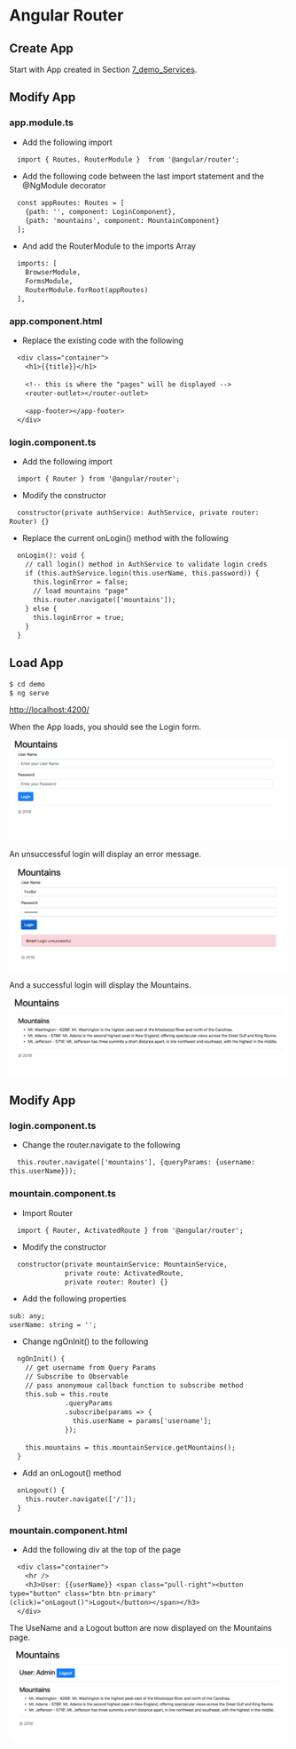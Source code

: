 # Angular Router

## Create App
Start with App created in Section [7_demo_Services](https://github.com/RobertFrenette/E-31_Spring_2018/tree/master/17_Angular/7_demo_Services).

## Modify App


### app.module.ts
+ Add the following import
```
  import { Routes, RouterModule }  from '@angular/router';
```

+ Add the following code between the last import statement and the @NgModule decorator
```
  const appRoutes: Routes = [
    {path: '', component: LoginComponent},
    {path: 'mountains', component: MountainComponent}
  ];
```

+ And add the RouterModule to the imports Array
```
  imports: [
    BrowserModule,
    FormsModule,
    RouterModule.forRoot(appRoutes)
  ],
```


### app.component.html
+ Replace the existing code with the following
```
  <div class="container">
    <h1>{{title}}</h1>

    <!-- this is where the "pages" will be displayed -->
    <router-outlet></router-outlet>

    <app-footer></app-footer>
  </div>
```


### login.component.ts
+ Add the following import
```
  import { Router } from '@angular/router';
```

+ Modify the constructor
```
  constructor(private authService: AuthService, private router: Router) {}
```

+ Replace the current onLogin() method with the following
```
  onLogin(): void {
    // call login() method in AuthService to validate login creds
    if (this.authService.login(this.userName, this.password)) {
      this.loginError = false;
      // load mountains "page"
      this.router.navigate(['mountains']);
    } else {
      this.loginError = true;
    }
  }
```


## Load App
```
$ cd demo
$ ng serve
```

[http://localhost:4200/](http://localhost:4200/)


When the App loads, you should see the Login form.


![AngularJS](img/img_1.png?raw=true "AngularJS")


An unsuccessful login will display an error message.


![AngularJS](img/img_2.png?raw=true "AngularJS")


And a successful login will display the Mountains.


![AngularJS](img/img_3.png?raw=true "AngularJS")


## Modify App

### login.component.ts
+ Change the router.navigate to the following
```
  this.router.navigate(['mountains'], {queryParams: {username: this.userName}});
```


### mountain.component.ts
+ Import Router
```
  import { Router, ActivatedRoute } from '@angular/router';
```

+ Modify the constructor
```
  constructor(private mountainService: MountainService,
              private route: ActivatedRoute,
              private router: Router) {}
```

+ Add the following properties
```
sub: any;
userName: string = '';
```

+ Change ngOnInit() to the following
```
  ngOnInit() {
    // get username from Query Params
    // Subscribe to Observable
    // pass anonymoue callback function to subscribe method
    this.sub = this.route
              .queryParams
              .subscribe(params => {
                this.userName = params['username'];
              });
    
    this.mountains = this.mountainService.getMountains();
  }
```

+ Add an onLogout() method
```
  onLogout() {
    this.router.navigate(['/']);
  }
```


### mountain.component.html
+ Add the following div at the top of the page
```
  <div class="container">
    <hr />
    <h3>User: {{userName}} <span class="pull-right"><button type="button" class="btn btn-primary" (click)="onLogout()">Logout</button></span></h3>
  </div>
```


The UseName and a Logout button are now displayed on the Mountains page.


![AngularJS](img/img_4.png?raw=true "AngularJS")
